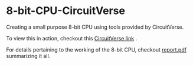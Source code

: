 # 8-bit-CPU-CircuitVerse
Creating a small purpose 8-bit CPU using tools provided by CircuitVerse.

To view this in action, checkout this [CircuitVerse link](https://circuitverse.org/users/189555/projects/8-bit-cpu-gajendra-maharaj) .

For details pertaining to the working of the 8-bit CPU, checkout [report.pdf](https://github.com/agreal2005/8-bit-CPU-CircuitVerse/blob/main/report.pdf) summarizing it all.
